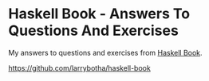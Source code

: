 
# Haskell Book - Answers To Questions And Exercises

My answers to questions and exercises from [Haskell Book](http://haskellbook.com/).





https://github.com/larrybotha/haskell-book













